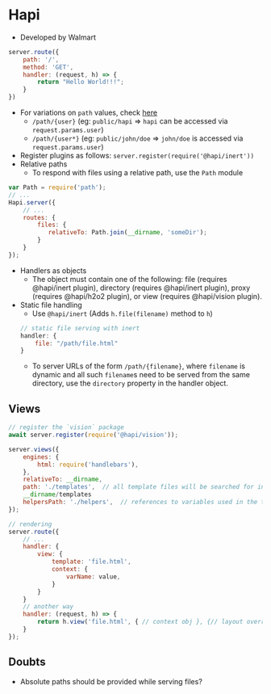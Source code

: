 # Hapi

-   Developed by Walmart
```js
server.route({
    path: '/',
    method: 'GET',
    handler: (request, h) => {
        return "Hello World!!!";
    }
})
```
-   For variations on `path` values, check [here](https://hapi.dev/tutorials/routing/?lang=en_US#path)
    -   `/path/{user}` (eg: `public/hapi` => `hapi` can be accessed via
        `request.params.user`)
    -   `/path/{user*}` (eg: `public/john/doe` => `john/doe` is accessed via
        `request.params.user`)
-   Register plugins as follows: `server.register(require('@hapi/inert'))`
-   Relative paths
    -   To respond with files using a relative path, use the `Path` module
```js
var Path = require('path');
// ...
Hapi.server({
    // ...
    routes: {
        files: {
           relativeTo: Path.join(__dirname, 'someDir'); 
        }
    }
});
```
-   Handlers as objects
    -   The object must  contain one of the following: file (requires
        @hapi/inert plugin),  directory (requires @hapi/inert plugin), proxy
        (requires @hapi/h2o2  plugin), or view (requires @hapi/vision plugin).
-   Static file handling
    -   Use `@hapi/inert` (Adds `h.file(filename)` method to `h`)
    ```js
    // static file serving with inert
    handler: {
        file: "/path/file.html"
    }
    ```
    -   To server URLs of the form `/path/{filename}`, where `filename` is
        dynamic and all such `filename`s need to be served from the same
        directory, use the `directory` property in the handler object.

## Views
```js
// register the `vision` package
await server.register(require('@hapi/vision'));

server.views({
    engines: {
        html: require('handlebars'),
    },
    relativeTo: __dirname,
    path: './templates',  // all template files will be searched for in
    __dirname/templates
    helpersPath: './helpers',  // references to variables used in the templates
});

// rendering
server.route({
    // ...
    handler: {
        view: {
            template: 'file.html',
            context: {
                varName: value,
            }
        }
    }
    // another way
    handler: (request, h) => {
        return h.view('file.html', { // context obj }, {// layout override});
    }
});
```

## Doubts
-   Absolute paths should be provided while serving files?
